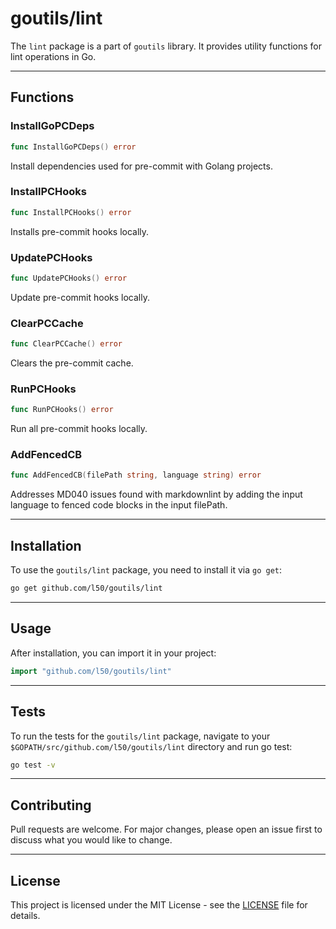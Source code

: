# goutils/lint

The `lint` package is a part of `goutils` library. It provides utility 
functions for lint operations in Go.

---

## Functions

### InstallGoPCDeps

```go
func InstallGoPCDeps() error
```

Install dependencies used for pre-commit with Golang projects.

### InstallPCHooks

```go
func InstallPCHooks() error
```

Installs pre-commit hooks locally.

### UpdatePCHooks

```go
func UpdatePCHooks() error
```

Update pre-commit hooks locally.

### ClearPCCache

```go
func ClearPCCache() error
```

Clears the pre-commit cache.

### RunPCHooks

```go
func RunPCHooks() error
```

Run all pre-commit hooks locally.

### AddFencedCB

```go
func AddFencedCB(filePath string, language string) error
```

Addresses MD040 issues found with markdownlint by adding the 
input language to fenced code blocks in the input filePath.


---

## Installation

To use the `goutils/lint` package, you need to install it via `go get`:

```bash
go get github.com/l50/goutils/lint
```

---

## Usage

After installation, you can import it in your project:

```go
import "github.com/l50/goutils/lint"
```

---

## Tests

To run the tests for the `goutils/lint` package, navigate to
your `$GOPATH/src/github.com/l50/goutils/lint` directory
and run go test:

```bash
go test -v
```

---

## Contributing

Pull requests are welcome. For major changes, please
open an issue first to discuss what you would like to change.

---

## License

This project is licensed under the MIT License - see
the [LICENSE](../../LICENSE) file for details.

